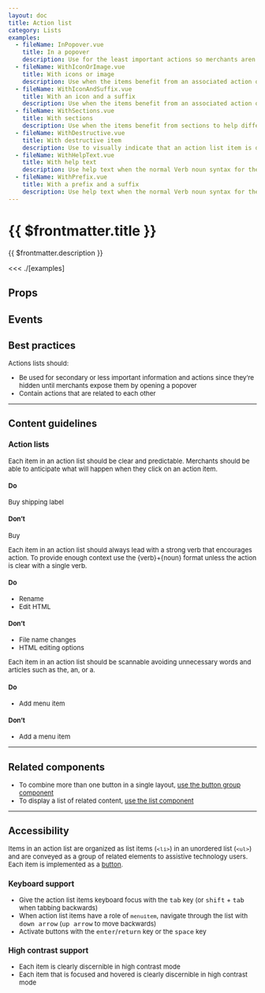 ```yaml
---
layout: doc
title: Action list
category: Lists
examples:
  - fileName: InPopover.vue
    title: In a popover
    description: Use for the least important actions so merchants aren’t distracted by secondary tasks. Can also be used for a set of actions that won’t fit in the available screen space.
  - fileName: WithIconOrImage.vue
    title: With icons or image
    description: Use when the items benefit from an associated action or image, such as a list of products.
  - fileName: WithIconAndSuffix.vue
    title: With an icon and a suffix
    description: Use when the items benefit from an associated action or image, such as a list of products.
  - fileName: WithSections.vue
    title: With sections
    description: Use when the items benefit from sections to help differentiate actions.
  - fileName: WithDestructive.vue
    title: With destructive item
    description: Use to visually indicate that an action list item is destructive.
  - fileName: WithHelpText.vue
    title: With help text
    description: Use help text when the normal Verb noun syntax for the actions does not provide sufficient context for the merchant.
  - fileName: WithPrefix.vue
    title: With a prefix and a suffix
    description: Use help text when the normal Verb noun syntax for the actions does not provide sufficient context for the merchant.
---
```


# {{ $frontmatter.title }}

<Lede>

{{ $frontmatter.description }}

</Lede>

<Examples>

<<< ./[examples]

</Examples>

## Props

<PropsTable />

## Events

<EventsTable />

<div style="font-size: 0.8125rem">

## Best practices

Actions lists should:

- Be used for secondary or less important information and actions since they’re hidden until merchants expose them by opening a popover
- Contain actions that are related to each other

---

## Content guidelines

### Action lists

Each item in an action list should be clear and predictable. Merchants should be able to anticipate what will happen when they click on an action item.

<DoDont>

#### Do

Buy shipping label

#### Don’t

Buy

</DoDont>

Each item in an action list should always lead with a strong verb that encourages action. To provide enough context use the \{verb\}+\{noun\} format unless the action is clear with a single verb.

<DoDont>

#### Do

- Rename
- Edit HTML

#### Don’t

- File name changes
- HTML editing options

</DoDont>

Each item in an action list should be scannable avoiding unnecessary words and articles such as the, an, or a.

<DoDont>

#### Do

- Add menu item

#### Don’t

- Add a menu item

</DoDont>

---

## Related components

- To combine more than one button in a single layout, [use the button group component](/components/ButtonGroup)
- To display a list of related content, [use the list component](/components/List)

---

## Accessibility

Items in an action list are organized as list items (`<li>`) in an unordered list (`<ul>`) and are conveyed as a group of related elements to assistive technology users. Each item is implemented as a [button](/components/Button).

### Keyboard support

- Give the action list items keyboard focus with the <kbd>tab</kbd> key (or <kbd>shift</kbd> + <kbd>tab</kbd> when tabbing backwards)
- When action list items have a role of `menuitem`, navigate through the list with <kbd>down arrow</kbd> (<kbd>up arrow</kbd> to move backwards)
- Activate buttons with the <kbd>enter</kbd>/<kbd>return</kbd> key or the <kbd>space</kbd> key

### High contrast support

- Each item is clearly discernible in high contrast mode
- Each item that is focused and hovered is clearly discernible in high contrast mode

</div>
